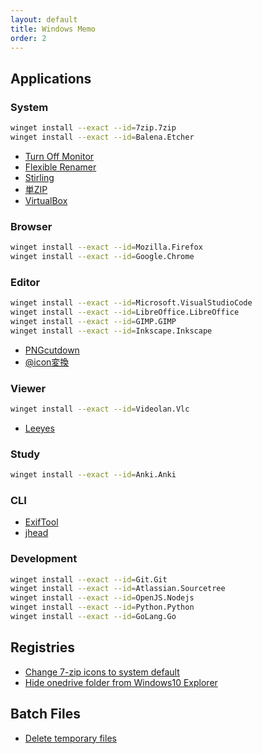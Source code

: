 ```yaml
---
layout: default
title: Windows Memo
order: 2
---
```

## Applications

### System

```sh
winget install --exact --id=7zip.7zip
winget install --exact --id=Balena.Etcher
```

- [Turn Off Monitor](https://sourceforge.net/projects/turnoffmonitor/)
- [Flexible Renamer](http://www.vector.co.jp/soft/winnt/util/se131133.html)
- [Stirling](http://www.vector.co.jp/soft/win95/util/se079072.html)
- [単ZIP](http://kurohane.net/seisanbutu.html)
- [VirtualBox](https://www.virtualbox.org/)

### Browser

```sh
winget install --exact --id=Mozilla.Firefox
winget install --exact --id=Google.Chrome
```

### Editor

```sh
winget install --exact --id=Microsoft.VisualStudioCode
winget install --exact --id=LibreOffice.LibreOffice
winget install --exact --id=GIMP.GIMP
winget install --exact --id=Inkscape.Inkscape
```

- [PNGcutdown](http://www.vector.co.jp/soft/win95/prog/se277095.html)
- [@icon変換](http://www.towofu.net/soft/aicon.php)

### Viewer

```sh
winget install --exact --id=Videolan.Vlc
```

- [Leeyes](http://www3.tokai.or.jp/boxes/leeyes/)

### Study

```sh
winget install --exact --id=Anki.Anki
```

### CLI

- [ExifTool](https://exiftool.org/)
- [jhead](https://www.sentex.ca/~mwandel/jhead/)

### Development

```sh
winget install --exact --id=Git.Git
winget install --exact --id=Atlassian.Sourcetree
winget install --exact --id=OpenJS.Nodejs
winget install --exact --id=Python.Python
winget install --exact --id=GoLang.Go
```

## Registries

- [Change 7-zip icons to system default](reg/change_7zip_icons.reg)
- [Hide onedrive folder from Windows10 Explorer](reg/hide_onedrive.reg)

## Batch Files

- [Delete temporary files](bat/delete_temp.bat)
